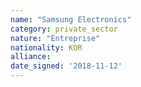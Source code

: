 ```yaml
---
name: "Samsung Electronics"
category: private_sector
nature: "Entreprise"
nationality: KOR
alliance: 
date_signed: '2018-11-12'
---
```

    